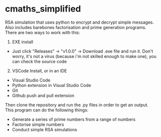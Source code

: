 # cmaths_simplified

RSA simulation that uses python to encrypt and decrypt simple messages. Also includes barebones factorisation and prime generation programs. There are two ways to work with this:

1. EXE install
- Just click "Releases" -> "v1.0.0" -> Download .exe file and run it. Don't worry, it's not a virus (because i'm not skilled enough to make one), you can check the source code

2. VSCode Install, or in an IDE
- Visual Studio Code
- Python extension in Visual Studio Code
- Git
- Github push and pull extension

Then clone the repository and run the .py files in order to get an output.
This program can do the following things:

- Generate a series of prime numbers from a range of numbers
- Factorise simple numbers
- Conduct simple RSA simulations
